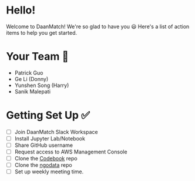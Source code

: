 # Hello!
Welcome to DaanMatch! We're so glad to have you 😃
Here's a list of action items to help you get started.

# Your Team 👥
- Patrick Guo
- Ge Li (Donny)
- Yunshen Song (Harry)
- Sanik Malepati

# Getting Set Up ✅
- [ ] Join DaanMatch Slack Workspace
- [ ] Install Jupyter Lab/Notebook
- [ ] Share GitHub username
- [ ] Request access to AWS Management Console
- [ ] Clone the [Codebook](https://github.com/DaanMatch/Codebook) repo
- [ ] Clone the [ngodata](https://github.com/DaanMatch/ngodata) repo
- [ ] Set up weekly meeting time.